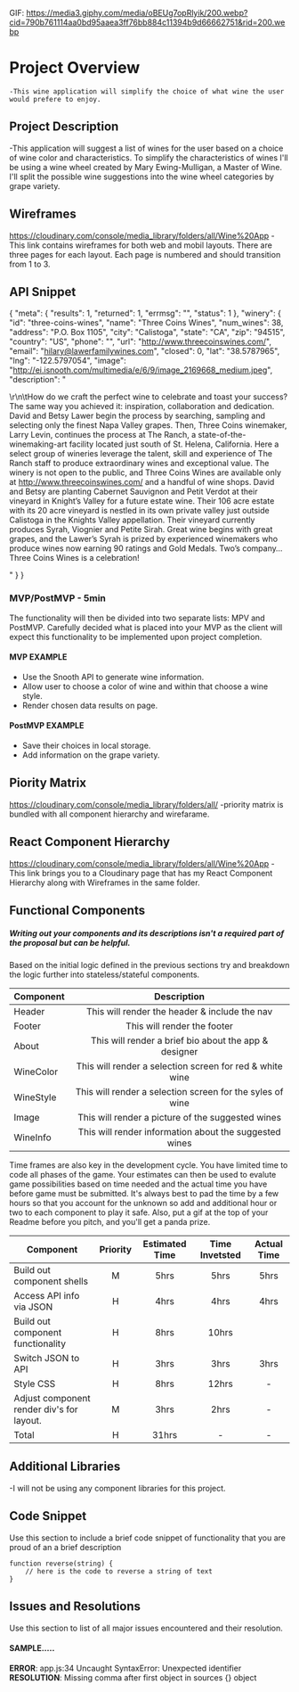 
GIF: https://media3.giphy.com/media/oBEUg7opRlyik/200.webp?cid=790b761114aa0bd95aaea3ff76bb884c11394b9d66662751&rid=200.webp

# Project Overview
	-This wine application will simplify the choice of what wine the user would prefere to enjoy.

## Project Description

<!-- Use this section to describe your final project and perhaps any links to relevant sites that help convey the concept and\or functionality. -->

-This application will suggest a list of wines for the user based on a choice of wine color and characteristics.  To simplify the characteristics of wines I'll be using a wine wheel created by Mary Ewing-Mulligan, a Master of Wine.  I'll split the possible wine suggestions into the wine wheel categories by grape variety. 

## Wireframes

<!-- Upload images of wireframe to cloudinary and add the link here with a description of the specific wireframe. -->

https://cloudinary.com/console/media_library/folders/all/Wine%20App
-This link contains wireframes for both web and mobil layouts.  There are three pages for each layout. Each page is numbered and should transition from 1 to 3.

## API Snippet


<!-- Paste a snippet from your API here that shows the shape of the data -->

{
    "meta": {
        "results": 1,
        "returned": 1,
        "errmsg": "",
        "status": 1
    },
    "winery": {
        "id": "three-coins-wines",
        "name": "Three Coins Wines",
        "num_wines": 38,
        "address": "P.O. Box 1105",
        "city": "Calistoga",
        "state": "CA",
        "zip": "94515",
        "country": "US",
        "phone": "",
        "url": "http://www.threecoinswines.com/",
        "email": "hilary@lawerfamilywines.com",
        "closed": 0,
        "lat": "38.5787965",
        "lng": "-122.5797054",
        "image": "http://ei.isnooth.com/multimedia/e/6/9/image_2169668_medium.jpeg",
        "description": "<p>\r\n\tHow do we craft the perfect wine to celebrate and toast your success? The same way you achieved it: inspiration, collaboration and dedication. David and Betsy Lawer begin the process by searching, sampling and selecting only the finest Napa Valley grapes. Then, Three Coins winemaker, Larry Levin, continues the process at The Ranch, a state-of-the-winemaking-art facility located just south of St. Helena, California. Here a select group of wineries leverage the talent, skill and experience of The Ranch staff to produce extraordinary wines and exceptional value. The winery is not open to the public, and Three Coins Wines are available only at http://www.threecoinswines.com/ and a handful of wine shops. David and Betsy are planting Cabernet Sauvignon and Petit Verdot at their vineyard in Knight&rsquo;s Valley for a future estate wine. Their 106 acre estate with its 20 acre vineyard is nestled in its own private valley just outside Calistoga in the Knights Valley appellation. Their vineyard currently produces Syrah, Viognier and Petite Sirah. Great wine begins with great grapes, and the Lawer&rsquo;s Syrah is prized by experienced winemakers who produce wines now earning 90 ratings and Gold Medals. Two&rsquo;s company&hellip; Three Coins Wines is a celebration!</p>"
    }
}

### MVP/PostMVP - 5min

The functionality will then be divided into two separate lists: MPV and PostMVP.  Carefully decided what is placed into your MVP as the client will expect this functionality to be implemented upon project completion.  

#### MVP EXAMPLE
- Use the Snooth API to generate wine information.
- Allow user to choose a color of wine and within that choose a wine style.
- Render chosen data results on page.

#### PostMVP EXAMPLE
- Save their choices in local storage.
- Add information on the grape variety.

## Piority Matrix

https://cloudinary.com/console/media_library/folders/all/
-priority matrix is bundled with all component hierarchy and wirefarame.

## React Component Hierarchy

<!-- Define the React components and the architectural design of your app. -->

https://cloudinary.com/console/media_library/folders/all/Wine%20App
-This link brings you to a Cloudinary page that has my React Component Hierarchy along with Wireframes in the same folder.

## Functional Components
##### Writing out your components and its descriptions isn't a required part of the proposal but can be helpful.

Based on the initial logic defined in the previous sections try and breakdown the logic further into stateless/stateful components. 

| Component | Description | 
| --- | :---: |  
| Header | This will render the header & include the nav | 
| Footer | This will render the footer | 
| About | This will render a brief bio about the app & designer | 
| WineColor | This will render a selection screen for red & white wine | 
| WineStyle | This will render a selection screen for the syles of wine | 
| Image | This will render a picture of the suggested wines | 
| WineInfo | This will render information about the suggested wines | 


Time frames are also key in the development cycle.  You have limited time to code all phases of the game.  Your estimates can then be used to evalute game possibilities based on time needed and the actual time you have before game must be submitted. It's always best to pad the time by a few hours so that you account for the unknown so add and additional hour or two to each component to play it safe. Also, put a gif at the top of your Readme before you pitch, and you'll get a panda prize.

| Component | Priority | Estimated Time | Time Invetsted | Actual Time |
| --- | :---: |  :---: | :---: | :---: |
| Build out component shells | M | 5hrs| 5hrs | 5hrs |
| Access API info via JSON | H | 4hrs| 4hrs | 4hrs |
| Build out component functionality | H | 8hrs| 10hrs |  |
| Switch JSON to API | H | 3hrs| 3hrs | 3hrs |
| Style CSS | H | 8hrs| 12hrs |- |
| Adjust component render div's for layout. | M | 3hrs| 2hrs |- |
| Total | H | 31hrs| - | - |


## Additional Libraries
 <!-- Use this section to list all supporting libraries and thier role in the project.  -->
 -I will not be using any component libraries for this project.

## Code Snippet

Use this section to include a brief code snippet of functionality that you are proud of an a brief description  

```
function reverse(string) {
	// here is the code to reverse a string of text
}
```

## Issues and Resolutions
 Use this section to list of all major issues encountered and their resolution.

#### SAMPLE.....
**ERROR**: app.js:34 Uncaught SyntaxError: Unexpected identifier                                
**RESOLUTION**: Missing comma after first object in sources {} object
